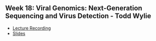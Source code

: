 ## Week 18: Viral Genomics: Next-Generation Sequencing and Virus Detection - Todd Wylie

- [Lecture Recording](https://wustl.box.com/s/sogums8sw81onrzlcmtf6tiog81vtpq7)
- [Slides]()

